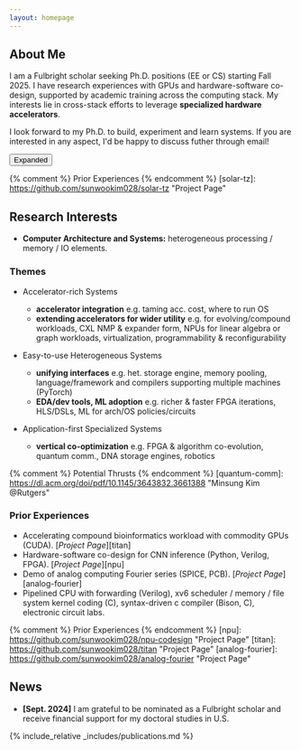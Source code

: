 ```yaml
---
layout: homepage
---
```


## About Me
<div id="standardView" style="display: block;">
<p>I am a Fulbright scholar seeking Ph.D. positions (EE or CS) starting Fall 2025. I have research experiences with GPUs and hardware-software co-design, supported by academic training across the computing stack. My interests lie in cross-stack efforts to leverage <strong>specialized hardware accelerators</strong>.</p>

<p>I look forward to my Ph.D. to build, experiment and learn systems. If you are interested in any aspect, I'd be happy to discuss futher through email!</p>
</div>
<div id="expandedView" style="display: none;">
<p>I am a Fulbright scholar seeking Ph.D. positions (EE or CS) starting Fall 2025. I have research experiences with GPUs and hardware-software co-design, supported by academic training across the computing stack. My interests lie in cross-stack efforts to leverage <strong>specialized hardware accelerators</strong>.</p>

<p>I aspire to contribute research for the wider adoption of specialized architecture. Specialization is increasingly accepted in various forms (massively parallel processors, dedicated hardware, near-data processing, quantum computers, etc.). They support demanding workloads (e.g. LLMs) and continue advancing computing systems despite slow device scaling. However, they inherently trade off general utility for high performance in specific domains. My goal is to extend utility of specialized architecture, by targetting wider, real-world operating settings. I aim to build cross-stack solutions addressing real-world complexities like diverse software stacks and input scenarios.</p>

<p>I see myself happy doing computer systems research, on both technical and personal levels. <a href="https://github.com/sunwookim028/solar-tz">Volunteer working</a> on solar power grids in rural communities near Mount. Kilimanjaro, I learned firsthand that critical infrastructure underpin people's lives. Today, computers are one of the most critical infrastructure in our communities, comparable to legal or water systems. Computer systems research is where my dedication to serve others merrily marry my enthusiasm for elegant structures.</p>

<p>I look forward to my Ph.D. to build, experiment and learn systems. If you are interested in any aspect, I'd be happy to discuss futher through email!</p>
</div>
<button id="toggleButton">Expanded</button>

<script>
  document.getElementById('toggleButton').addEventListener('click', function() {
    var standard = document.getElementById('standardView');
    var expanded = document.getElementById('expandedView');
    if (standard.style.display === 'block') {
      standard.style.display = 'none';
      expanded.style.display = 'block';
      this.textContent = 'Summarize';
    } else {
      standard.style.display = 'block';
      expanded.style.display = 'none';
      this.textContent = 'Expand';
    }
  });
</script>

{% comment %} Prior Experiences {% endcomment %}
[solar-tz]: https://github.com/sunwookim028/solar-tz "Project Page"



## Research Interests
- **Computer Architecture and Systems:** heterogeneous processing / memory / IO elements.

### Themes
- Accelerator-rich Systems
    - **accelerator integration** e.g. taming acc. cost, where to run OS
    - **extending accelerators for wider utility** e.g. for evolving/compound workloads, CXL NMP & expander form, NPUs for linear algebra or graph workloads, virtualization, programmability & reconfigurability

- Easy-to-use Heterogeneous Systems
    - **unifying interfaces** e.g. het. storage engine, memory pooling, language/framework and compilers supporting multiple machines (PyTorch)
    - **EDA/dev tools, ML adoption** e.g. richer & faster FPGA iterations, HLS/DSLs, ML for arch/OS policies/circuits

- Application-first Specialized Systems 
    - **vertical co-optimization** e.g. FPGA & algorithm co-evolution, quantum comm., DNA storage engines, robotics

{% comment %} Potential Thrusts {% endcomment %}
[quantum-comm]: https://dl.acm.org/doi/pdf/10.1145/3643832.3661388 "Minsung Kim @Rutgers"

### Prior Experiences
- Accelerating compound bioinformatics workload with commodity GPUs (CUDA). [*Project Page*][titan]
- Hardware-software co-design for CNN inference (Python, Verilog, FPGA). [*Project Page*][npu]
- Demo of analog computing Fourier series (SPICE, PCB). [*Project Page*][analog-fourier]
- Pipelined CPU with forwarding (Verilog), xv6 scheduler / memory / file system kernel coding (C), syntax-driven c compiler (Bison, C), electronic circuit labs.

{% comment %} Prior Experiences {% endcomment %}
[npu]: https://github.com/sunwookim028/npu-codesign "Project Page"
[titan]: https://github.com/sunwookim028/titan "Project Page"
[analog-fourier]: https://github.com/sunwookim028/analog-fourier "Project Page"

[subc-compiler]: https://github.com/sunwookim028/subc-compiler "Project Page"
[tsc-cpu]: https://github.com/sunwookim028/tsc-cpu "Project Page"
[xv6-riscv-SNU]: https://github.com/sunwookim028/xv6-riscv-SNU "Project Page"

## News
- **[Sept. 2024]** I am grateful to be nominated as a Fulbright scholar and receive financial support for my doctoral studies in U.S.

{% include_relative _includes/publications.md %}
